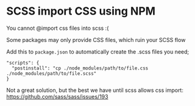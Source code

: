 SCSS import CSS using NPM
=========================

You cannot @import css files into scss :(

Some packages may only provide CSS files, which ruin your SCSS flow

Add this to `package.json` to automatically create the .scss files you need;

```
"scripts": {
  "postinstall": "cp ./node_modules/path/to/file.css ./node_modules/path/to/file.scss"
}
```

Not a great solution, but the best we have until scss allows css import: https://github.com/sass/sass/issues/193
